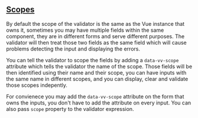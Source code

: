 ## [Scopes](#scope-example)

By default the scope of the validator is the same as the Vue instance that owns it, sometimes you may have multiple fields within the same component, they are in different forms and serve different purposes. The validator will then treat those two fields as the same field which will cause problems detecting the input and displaying the errors.  

You can tell the validator to scope the fields by adding a `data-vv-scope` attribute which tells the validator the name of the scope. Those fields will be then identified using their name and their scope, you can have inputs with the same name in different scopes, and you can display, clear and validate those scopes indepently.  

For convienece you may add the `data-vv-scope` attribute on the form that owns the inputs, you don't have to add the attribute on every input. You can also pass `scope` property to the validator expression.

